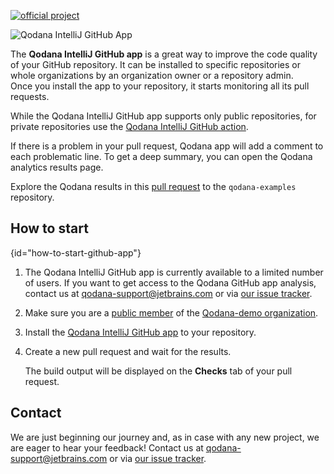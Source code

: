 [//]: # (title: Qodana IntelliJ GitHub Application)
[![official project](https://jb.gg/badges/official-flat-square.svg)](https://confluence.jetbrains.com/display/ALL/JetBrains+on+GitHub)

![Qodana IntelliJ GitHub App](qodana-app-banner.png)

The **Qodana IntelliJ GitHub app** is a great way to improve the code quality of your GitHub repository. It can be installed to specific repositories or whole organizations by an organization owner or a repository admin.  
Once you install the app to your repository, it starts monitoring all its pull requests.

While the Qodana IntelliJ GitHub app supports only public repositories, for private repositories use the [Qodana IntelliJ GitHub action](qodana-intellij-github-action.md).

If there is a problem in your pull request, Qodana app will add a comment to each problematic line.
To get a deep summary, you can open the Qodana analytics results page.

Explore the Qodana results in this [pull request](https://github.com/JetBrains/qodana-examples/pull/2/checks?check_run_id=1776577456) to the `qodana-examples` repository.

## How to start
{id="how-to-start-github-app"}

1. The Qodana IntelliJ GitHub app is currently available to a limited number of users.
   If you want to get access to the Qodana GitHub app analysis, contact us at [qodana-support@jetbrains.com](mailto:qodana-support@jetbrains.com) or via [our issue tracker](https://youtrack.jetbrains.com/newIssue?project=QD).
2. Make sure you are a [public member](https://docs.github.com/en/github/setting-up-and-managing-your-github-user-account/publicizing-or-hiding-organization-membership) of the [Qodana-demo organization](https://github.com/Qodana-demo).
3. Install the [Qodana IntelliJ GitHub app](https://github.com/apps/qodana/) to your repository.
4. Create a new pull request and wait for the results.
   
   The build output will be displayed on the **Checks** tab of your pull request.

## Contact

We are just beginning our journey and, as in case with any new project, we are eager to hear your feedback!
Contact us at [qodana-support@jetbrains.com](mailto:qodana-support@jetbrains.com) or via [our issue tracker](https://youtrack.jetbrains.com/newIssue?project=QD).

